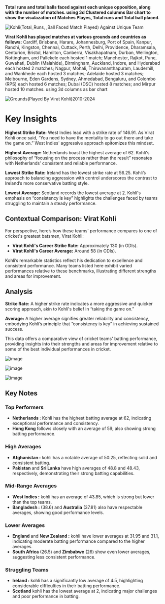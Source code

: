 **Total runs and total balls faced against each unique opposition, along with the number of matches. using 3d Clustered columns Bar chart to show the visulazation of Matches Playes, Total runs and Total ball placed.**

![Kohli(Total_Runs, ,Ball Faced   Match Played) Against Unique Team](https://github.com/user-attachments/assets/24aad8ad-2bc4-4c29-a07a-8faba0ae2be5)


**Virat Kohli has played matches at various grounds and countries as follows:** Cardiff, Brisbane, Harare, Johannesburg, Port of Spain, Kanpur, Ranchi, Kingston, Chennai, Cuttack, Perth, Delhi, Providence, Dharamsala, Centurion, Bristol, Hamilton, Canberra, Visakhapatnam, Durban, Wellington, Nottingham, and Pallekele each hosted 1 match; Manchester, Rajkot, Pune, Guwahati, Dublin (Malahide), Birmingham, Auckland, Indore, and Hyderabad each hosted 2 matches; Nagpur, Mohali, Thiruvananthapuram, Lauderhill, and Wankhede each hosted 3 matches; Adelaide hosted 3 matches; Melbourne, Eden Gardens, Sydney, Ahmedabad, Bengaluru, and Colombo (RPS) each hosted 6 matches; Dubai (DSC) hosted 8 matches; and Mirpur hosted 10 matches. using 3d columns as bar chart 

![Grounds(Played By Virat Kohli)2010-2024](https://github.com/user-attachments/assets/32af0c51-0eb2-42b3-bce3-10d3d0b1f8a7)


# Key Insights

**Highest Strike Rate:** West Indies lead with a strike rate of 146.91. As Virat Kohli once said, “You need to have the mentality to go out there and take the game on.” West Indies' aggressive approach epitomizes this mindset.

**Highest Average:** Netherlands boast the highest average of 62. Kohli's philosophy of “focusing on the process rather than the result” resonates with Netherlands' consistent and reliable performance.

**Lowest Strike Rate:** Ireland has the lowest strike rate at 56.25. Kohli’s approach to balancing aggression with control underscores the contrast to Ireland’s more conservative batting style.

**Lowest Average:** Scotland records the lowest average at 2. Kohli's emphasis on “consistency is key” highlights the challenges faced by teams struggling to maintain a steady performance.

## Contextual Comparison: Virat Kohli

For perspective, here’s how these teams' performance compares to one of cricket's greatest batsmen, Virat Kohli:

- **Virat Kohli's Career Strike Rate:** Approximately 130 (in ODIs).
- **Virat Kohli's Career Average:** Around 58 (in ODIs).

Kohli’s remarkable statistics reflect his dedication to excellence and consistent performance. Many teams listed here exhibit varied performances relative to these benchmarks, illustrating different strengths and areas for improvement.

## Analysis

**Strike Rate:** A higher strike rate indicates a more aggressive and quicker scoring approach, akin to Kohli's belief in “taking the game on.”

**Average:** A higher average signifies greater reliability and consistency, embodying Kohli’s principle that “consistency is key” in achieving sustained success.

This data offers a comparative view of cricket teams' batting performance, providing insights into their strengths and areas for improvement relative to some of the best individual performances in cricket.

![image](https://github.com/user-attachments/assets/7e7c8a9f-63de-4088-9526-e40310c98b92)

![image](https://github.com/user-attachments/assets/79782f98-dbf3-4956-b629-4ba7fdd1ecee)


![image](https://github.com/user-attachments/assets/9791fefc-e513-405a-8a53-05c2e7e63f9e)


## Key Notes

### Top Performers
- **Netherlands :** Kohli has the highest batting average at 62, indicating exceptional performance and consistency.
- **Hong Kong** follows closely with an average of 59, also showing strong batting performance.

### High Averages
- **Afghanistan :** kohli has a notable average of 50.25, reflecting solid and consistent batting.
- **Pakistan** and **Sri Lanka** have high averages of 48.8 and 48.43, respectively, demonstrating their strong batting capabilities.

### Mid-Range Averages
- **West Indies :** kohli has an average of 43.85, which is strong but lower than the top teams.
- **Bangladesh :** (38.6) and **Australia** (37.81) also have respectable averages, showing good performance levels.

### Lower Averages
- **England** and **New Zealand :** kohli have lower averages at 31.95 and 31.1, indicating moderate batting performance compared to the higher averages.
- **South Africa** (26.5) and **Zimbabwe** (26) show even lower averages, suggesting less consistent performance.

### Struggling Teams
- **Ireland :** kohli has a significantly low average of 4.5, highlighting considerable difficulties in their batting performance.
- **Scotland**  kohli has the lowest average at 2, indicating major challenges and poor performance in batting.


